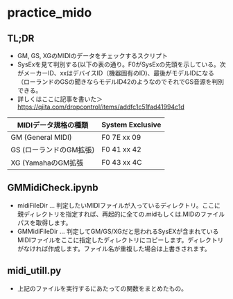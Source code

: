 # practice_mido

## TL;DR

* GM, GS, XGのMIDIのデータをチェックするスクリプト
* SysExを見て判別する(以下の表の通り。F0がSysExの先頭を示している。次がメーカーID、xxはデバイスID（機器固有のID)、最後がモデルIDになる（ローランドのGSの聞きならモデルID42のようなのでそれでGS音源を判別できる。
* 詳しくはここに記事を書いた＞https://qiita.com/dropcontrol/items/addfc1c51fad41994c1d

|MIDIデータ規格の種類|System Exclusive|
| --- | --- |
|GM (General MIDI)|F0 7E xx 09|
|GS (ローランドのGM拡張)|F0 41 xx 42|
|XG (YamahaのGM拡張|F0 43 xx 4C|

## GMMidiCheck.ipynb

* midiFileDir ... 判定したいMIDIファイルが入っているディレクトリ。ここに親ディレクトリを指定すれば、再起的に全ての.midもしくは.MIDのファイルパスを取得します。
* GMMidiFileDir ... 判定してGM/GS/XGだと思われるSysEXが含まれているMIDIファイルをここに指定したディレクトリにコピーします。ディレクトリがなければ作成します。ファイル名が重複した場合は上書きされます。

## midi_utill.py

* 上記のファイルを実行するにあたっての関数をまとめたもの。
